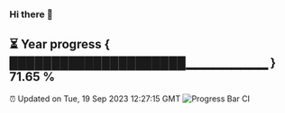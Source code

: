 ### Hi there 👋
⏳ Year progress { █████████████████████▁▁▁▁▁▁▁▁▁ } 71.65 %
---
⏰ Updated on Tue, 19 Sep 2023 12:27:15 GMT
![Progress Bar CI](https://github.com/liununu/liununu/workflows/Progress%20Bar%20CI/badge.svg)

